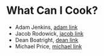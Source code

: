 # What Can I Cook?

- Adam Jenkins, [adam link](https://github.com/adamjenkins1)
- Jacob Rodowick, [jacob link](https://github.com/jrodowick)
- Dean Boatright, [dean link](https://github.com/DeanIV)
- Michael Price, [michael link](https://github.com/mkyprice)
